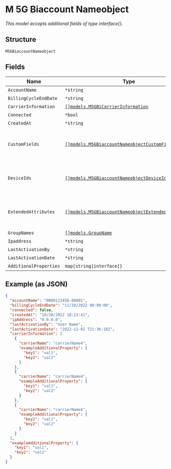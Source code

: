 
# M 5G Biaccount Nameobject

*This model accepts additional fields of type interface{}.*

## Structure

`M5GBiaccountNameobject`

## Fields

| Name | Type | Tags | Description |
|  --- | --- | --- | --- |
| `AccountName` | `*string` | Optional | - |
| `BillingCycleEndDate` | `*string` | Optional | - |
| `CarrierInformation` | [`[]models.M5GBiCarrierInformation`](../../doc/models/m-5g-bi-carrier-information.md) | Optional | - |
| `Connected` | `*bool` | Optional | - |
| `CreatedAt` | `*string` | Optional | - |
| `CustomFields` | [`[]models.M5GBiaccountNameobjectCustomFields`](../../doc/models/containers/m-5g-biaccount-nameobject-custom-fields.md) | Optional | This is Array of a container for any-of cases. |
| `DeviceIds` | [`[]models.M5GBiaccountNameobjectDeviceIds`](../../doc/models/containers/m-5g-biaccount-nameobject-device-ids.md) | Optional | This is Array of a container for any-of cases. |
| `ExtendedAttributes` | [`[]models.M5GBiaccountNameobjectExtendedAttributes`](../../doc/models/containers/m-5g-biaccount-nameobject-extended-attributes.md) | Optional | This is Array of a container for any-of cases. |
| `GroupNames` | [`[]models.GroupName`](../../doc/models/group-name.md) | Optional | - |
| `Ipaddress` | `*string` | Optional | - |
| `LastActivationBy` | `*string` | Optional | - |
| `LastActivationDate` | `*string` | Optional | - |
| `AdditionalProperties` | `map[string]interface{}` | Optional | - |

## Example (as JSON)

```json
{
  "accountName": "0000123456-00001",
  "billingCycleEndDate": "11/10/2022 00:00:00",
  "connected": false,
  "createdAt": "10/20/2022 18:23:41",
  "ipAddress": "0.0.0.0",
  "lastActivationBy": "User Name",
  "lastActivationDate": "2022-11-02 T21:36:18Z",
  "carrierInformation": [
    {
      "carrierName": "carrierName4",
      "exampleAdditionalProperty": {
        "key1": "val1",
        "key2": "val2"
      }
    },
    {
      "carrierName": "carrierName4",
      "exampleAdditionalProperty": {
        "key1": "val1",
        "key2": "val2"
      }
    },
    {
      "carrierName": "carrierName4",
      "exampleAdditionalProperty": {
        "key1": "val1",
        "key2": "val2"
      }
    }
  ],
  "exampleAdditionalProperty": {
    "key1": "val1",
    "key2": "val2"
  }
}
```

